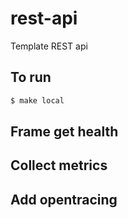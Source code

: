 # rest-api
Template REST api

## To run

```bash
$ make local
```

## Frame get health

## Collect metrics

## Add opentracing